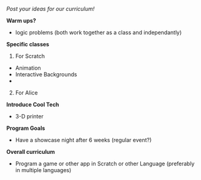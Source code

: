 *Post your ideas for our curriculum!*


**Warm ups?**
  - logic problems (both work together as a class and independantly)

**Specific classes**

1. For Scratch
  - Animation
  - Interactive Backgrounds
  - 
  
2. For Alice


**Introduce Cool Tech**
  - 3-D printer


**Program Goals**
  - Have a showcase night after 6 weeks (regular event?)



**Overall curriculum**
  - Program a game or other app in Scratch or other Language (preferably in multiple languages)
